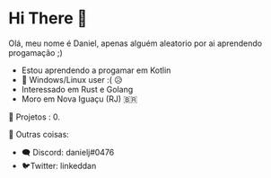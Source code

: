 # Hi There 👋

Olá, meu nome é Daniel, apenas alguém aleatorio por ai aprendendo progamação ;)

- Estou aprendendo a progamar em Kotlin
- 🐧 Windows/Linux user :( 😥
- Interessado em Rust e Golang 
- Moro em Nova Iguaçu (RJ) 🇧🇷

🔷 Projetos :
0.

🔶 Outras coisas:

- 🗨 Discord: danielj#0476
- 🐦Twitter: linkeddan



